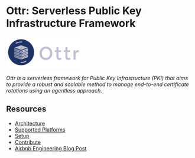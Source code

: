 # Ottr: Serverless Public Key Infrastructure Framework

<img src="docs/images/otter.png" width="40%" height="40%" />

_Ottr is a serverless framework for Public Key Infrastructure (PKI) that aims to
provide a robust and scalable method to manage end-to-end certificate rotations
using an agentless approach._

## Resources

- [Architecture](docs/ARCHITECTURE.md)
- [Supported Platforms](docs/SUPPORT.md)
- [Setup](docs/SETUP.md)
- [Contribute](docs/CONTRIBUTE.md)
- [Airbnb Engineering Blog Post](https://medium.com/airbnb-engineering/meet-ottr-a-serverless-public-key-infrastructure-framework-f6580010ae0c)
